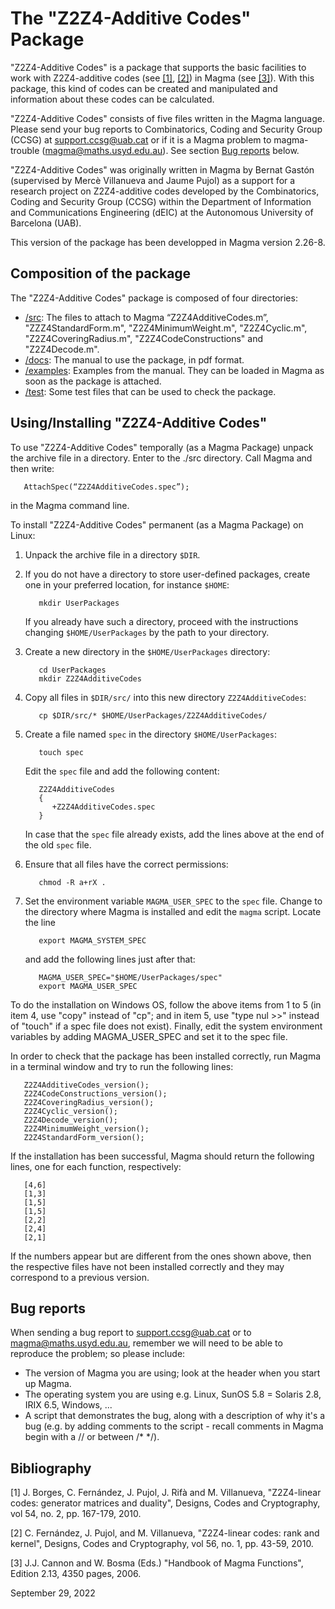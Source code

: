 # The "Z2Z4-Additive Codes" Package

"Z2Z4-Additive Codes"  is  a  package  that  supports the basic
facilities  to  work  with Z2Z4-additive codes (see [[1]](#1), [[2]](#2)) in
Magma (see [[3]](#3)). With  this  package, this kind of codes can be
created and manipulated and  information about  these codes can
be calculated.

"Z2Z4-Additive Codes"  consists  of five  files  written in the 
Magma language. Please send your  bug reports to Combinatorics, 
Coding and  Security Group (CCSG)  at [support.ccsg@uab.cat](mailto:support.ccsg@uab.cat)
or if it is a Magma problem to magma-trouble (magma@maths.usyd.edu.au). See section [Bug reports](#bug-reports) below.

"Z2Z4-Additive Codes" was originally written in Magma by Bernat
Gastón  (supervised by Mercè Villanueva and Jaume Pujol)  as  a
support for a research project on Z2Z4-additive codes developed
by  the  Combinatorics, Coding and Security Group (CCSG) within
the  Department of  Information  and Communications Engineering
(dEIC) at the Autonomous University of Barcelona (UAB).

This version of the package has been developped in Magma version
2.26-8.


## Composition of the package

The   "Z2Z4-Additive  Codes"   package  is  composed  of  four
directories:

* [/src](src): The files to attach to Magma “Z2Z4AdditiveCodes.m”,
      "ZZZ4StandardForm.m", "Z2Z4MinimumWeight.m", "Z2Z4Cyclic.m", 
      "Z2Z4CoveringRadius.m", "Z2Z4CodeConstructions" and
      "Z2Z4Decode.m".
* [/docs](docs): The manual to use the package, in pdf format.
* [/examples](examples): Examples  from  the  manual.  They can  be loaded in
           Magma as soon as the package is attached.
* [/test](test): Some test files that can be used to check the package.


## Using/Installing "Z2Z4-Additive Codes"

To use  "Z2Z4-Additive Codes"  temporally  (as a Magma Package)
unpack  the  archive  file in a directory.   Enter to the ./src
directory. Call Magma and then write:
```
   AttachSpec(“Z2Z4AdditiveCodes.spec”);
```
in the Magma command line.

To install "Z2Z4-Additive Codes" permanent (as a Magma Package) on Linux:

1. Unpack the archive file in a directory <code>$DIR</code>.

2. If you do not have a directory to store user-defined packages, create one in your preferred location, for instance <code>$HOME</code>:

   ```
      mkdir UserPackages
   ```

   If you already have such a directory, proceed with the instructions changing <code>$HOME/UserPackages</code> by the path to your directory.

3. Create a new directory in the <code>$HOME/UserPackages</code> directory:

   ```
      cd UserPackages
      mkdir Z2Z4AdditiveCodes
   ```

4. Copy all files in <code>$DIR/src/</code> into this new directory <code>Z2Z4AdditiveCodes</code>:

   ```
      cp $DIR/src/* $HOME/UserPackages/Z2Z4AdditiveCodes/
   ```

5. Create a file named <code>spec</code> in the directory <code>$HOME/UserPackages</code>:

   ```
      touch spec
   ```

   Edit the <code>spec</code> file and add the following content:

   ```
      Z2Z4AdditiveCodes
      {
         +Z2Z4AdditiveCodes.spec
      }
   ```

   In case that the <code>spec</code> file already exists, add the lines above at the end of the old <code>spec</code> file.

6. Ensure that all files have the correct permissions:

   ```
      chmod -R a+rX .
   ```

7. Set the environment variable <code>MAGMA_USER_SPEC</code> to the <code>spec</code> file. Change to the directory where Magma is installed and edit the <code>magma</code> script. Locate the line

   ```
      export MAGMA_SYSTEM_SPEC
   ```

   and add the following lines just after that:

   ```
      MAGMA_USER_SPEC="$HOME/UserPackages/spec"
      export MAGMA_USER_SPEC
   ```

To do the installation on Windows OS, follow the above items from 1 to 5 (in item 4, use "copy" instead of "cp"; and in item 5, use "type nul >>" instead of "touch" if a spec file does not exist). Finally, edit the system environment variables by adding MAGMA_USER_SPEC and set it to the spec file.

In order to check that the package has been installed correctly, run Magma in a terminal window and try to run the following lines:

```
   Z2Z4AdditiveCodes_version();
   Z2Z4CodeConstructions_version();
   Z2Z4CoveringRadius_version();
   Z2Z4Cyclic_version();
   Z2Z4Decode_version();
   Z2Z4MinimumWeight_version();
   Z2Z4StandardForm_version();
```

If the installation has been successful, Magma should return the following lines, one for each function, respectively:

```
   [4,6]
   [1,3]
   [1,5]
   [1,5]
   [2,2]
   [2,4]
   [2,1]
```

If the numbers appear but are different from the ones shown above, then the respective files have not been installed correctly and they may correspond to a previous version.

## Bug reports

When  sending a  bug  report to [support.ccsg@uab.cat](mailto:support.ccsg@uab.cat) or to
magma@maths.usyd.edu.au,    remember we will need to be able to
reproduce the problem; so please include:

 * The  version  of  Magma  you  are  using; look at the
   header when you start up Magma.
 * The  operating  system you are using e.g. Linux, SunOS 5.8 =
   Solaris 2.8, IRIX 6.5, Windows, ...
 * A script that demonstrates the bug, along with a description
   of why it's a bug (e.g.  by  adding comments to  the  script
   _-_ recall  comments  in Magma  begin  with  a  //  or between
   /*  */).


## Bibliography

<a id="1">[1]</a>  J. Borges, C. Fernández, J. Pujol, J. Rifà and M. Villanueva,
   "Z2Z4-linear codes: generator matrices  and  duality", Designs,
   Codes and Cryptography, vol 54, no. 2, pp. 167-179, 2010.

<a id="2">[2]</a> C. Fernández, J. Pujol, and M. Villanueva, "Z2Z4-linear codes:
   rank and kernel", Designs, Codes and Cryptography,  vol 56, no.
   1, pp. 43-59, 2010.

<a id="3">[3]</a> J.J. Cannon and W. Bosma (Eds.) "Handbook of Magma Functions",
   Edition 2.13, 4350 pages, 2006.


September 29, 2022